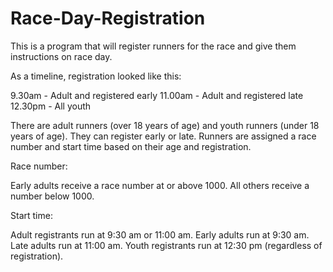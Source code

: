 # Race-Day-Registration

This is a program that will register runners for the race and give them instructions on race day.

As a timeline, registration looked like this:

9.30am - Adult and registered early
11.00am - Adult and registered late
12.30pm - All youth

There are adult runners (over 18 years of age) and youth runners (under 18 years of age). They can register early or late. Runners are assigned a race number and start time based on their age and registration.

Race number:

Early adults receive a race number at or above 1000.
All others receive a number below 1000.

Start time:

Adult registrants run at 9:30 am or 11:00 am.
Early adults run at 9:30 am.
Late adults run at 11:00 am.
Youth registrants run at 12:30 pm (regardless of registration).
